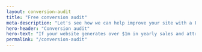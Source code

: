 ```yaml
---
layout: conversion-audit
title: "Free conversion audit"
meta-description: "Let's see how we can help improve your site with a FREE conversion audit "
hero-header: "Conversion audit"
hero-text: "If your website generates over $1m in yearly sales and attracts over 100k visitors each month, we can help you to increase your profits"
permalink: "/conversion-audit"
---
```

